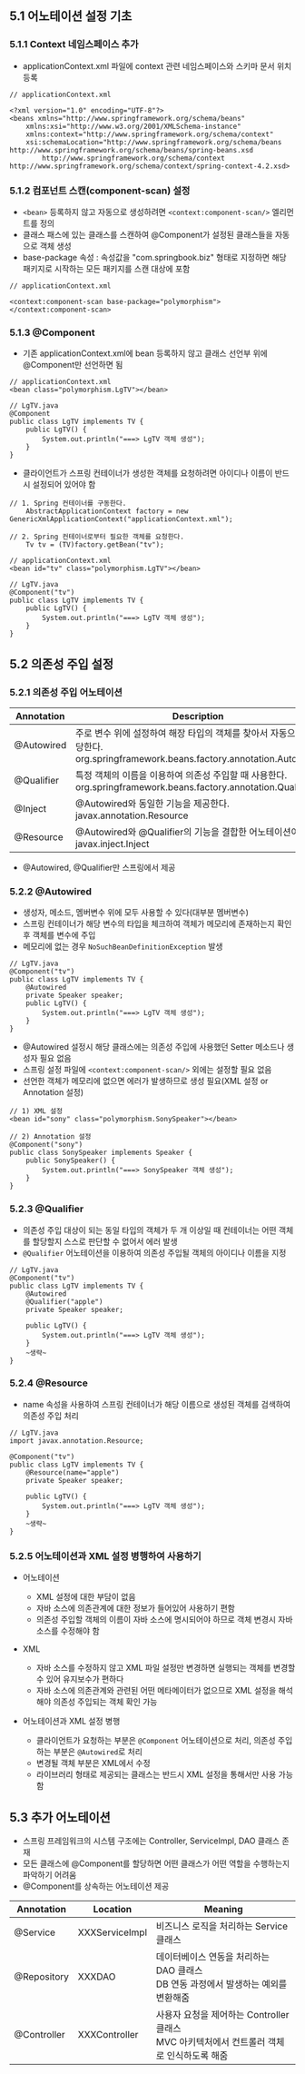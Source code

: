 ## 5.1 어노테이션 설정 기초

### **5.1.1 Context 네임스페이스 추가**
+ applicationContext.xml 파일에 context 관련 네임스페이스와 스키마 문서 위치 등록
```
// applicationContext.xml

<?xml version="1.0" encoding="UTF-8"?>
<beans xmlns="http://www.springframework.org/schema/beans"
	xmlns:xsi="http://www.w3.org/2001/XMLSchema-instance"
	xmlns:context="http://www.springframework.org/schema/context"
	xsi:schemaLocation="http://www.springframework.org/schema/beans http://www.springframework.org/schema/beans/spring-beans.xsd
		http://www.springframework.org/schema/context http://www.springframework.org/schema/context/spring-context-4.2.xsd>
```

### **5.1.2 컴포넌트 스캔(component-scan) 설정**
+ `<bean>` 등록하지 않고 자동으로 생성하려면 `<context:component-scan/>` 엘리먼트를 정의
+ 클래스 패스에 있는 클래스를 스캔하여 @Component가 설정된 클래스들을 자동으로 객체 생성
+ base-package 속성 : 속성값을 "com.springbook.biz" 형태로 지정하면 해당 패키지로 시작하는 모든 패키지를 스캔 대상에 포함
```
// applicationContext.xml
   
<context:component-scan base-package="polymorphism"></context:component-scan>
```

### **5.1.3 @Component**
+ 기존 applicationContext.xml에 bean 등록하지 않고 클래스 선언부 위에 @Component만 선언하면 됨
```
// applicationContext.xml
<bean class="polymorphism.LgTV"></bean>

// LgTV.java
@Component
public class LgTV implements TV {
    public LgTV() {
        System.out.println("===> LgTV 객체 생성");
    }
}
```

+ 클라이언트가 스프링 컨테이너가 생성한 객체를 요청하려면 아이디나 이름이 반드시 설정되어 있어야 함
```
// 1. Spring 컨테이너를 구동한다.
    AbstractApplicationContext factory = new GenericXmlApplicationContext("applicationContext.xml");

// 2. Spring 컨테이너로부터 필요한 객체를 요청한다.
    Tv tv = (TV)factory.getBean("tv");
```
```
// applicationContext.xml
<bean id="tv" class="polymorphism.LgTV"></bean>

// LgTV.java
@Component("tv")
public class LgTV implements TV {
    public LgTV() {
        System.out.println("===> LgTV 객체 생성");
    }
}
```

## 5.2 의존성 주입 설정

### **5.2.1 의존성 주입 어노테이션**
| Annotation | Description |
| ---------- | ----------- |
| @Autowired   | 주로 변수 위에 설정하여 해장 타입의 객체를 찾아서 자동으로 할당한다.<br>org.springframework.beans.factory.annotation.Autowired |
| @Qualifier | 특정 객체의 이름을 이용하여 의존성 주입할 때 사용한다.<br>org.springframework.beans.factory.annotation.Qualifier |
| @Inject    | @Autowired와 동일한 기능을 제공한다.<br>javax.annotation.Resource |
| @Resource    | @Autowired와 @Qualifier의 기능을 결합한 어노테이션이다.<br>javax.inject.Inject |
+ @Autowired, @Qualifier만 스프링에서 제공



### **5.2.2 @Autowired**
+ 생성자, 메소드, 멤버변수 위에 모두 사용할 수 있다(대부분 멤버변수)
+ 스프링 컨테이너가 해당 변수의 타입을 체크하여 객체가 메모리에 존재하는지 확인 후 객체를 변수에 주입
+ 메모리에 없는 경우 `NoSuchBeanDefinitionException` 발생

```
// LgTV.java
@Component("tv")
public class LgTV implements TV {
    @Autowired
    private Speaker speaker;
    public LgTV() {
        System.out.println("===> LgTV 객체 생성");
    }
}
```

+ @Autowired 설정시 해당 클래스에는 의존성 주입에 사용했던 Setter 메소드나 생성자 필요 없음
+ 스프링 설정 파일에 `<context:component-scan/>` 외에는 설정할 필요 없음
+ 선언한 객체가 메모리에 없으면 에러가 발생하므로 생성 필요(XML 설정 or Annotation 설정)
```
// 1) XML 설정
<bean id="sony" class="polymorphism.SonySpeaker"></bean>

// 2) Annotation 설정
@Component("sony")
public class SonySpeaker implements Speaker {
    public SonySpeaker() {
        System.out.println("===> SonySpeaker 객체 생성");
    }
}
```

### **5.2.3 @Qualifier**
+ 의존성 주입 대상이 되는 동일 타입의 객체가 두 개 이상일 때 컨테이너는 어떤 객체를 할당할지 스스로 판단할 수 없어서 에러 발생
+ `@Qualifier` 어노테이션을 이용하여 의존성 주입될 객체의 아이디나 이름을 지정
```
// LgTV.java
@Component("tv")
public class LgTV implements TV {
    @Autowired
    @Qualifier("apple")
    private Speaker speaker;
    
    public LgTV() {
        System.out.println("===> LgTV 객체 생성");
    }
    ~생략~   
}
```

### **5.2.4 @Resource**
+ name 속성을 사용하여 스프링 컨테이너가 해당 이름으로 생성된 객체를 검색하여 의존성 주입 처리
```
// LgTV.java
import javax.annotation.Resource;

@Component("tv")
public class LgTV implements TV {
    @Resource(name="apple")
    private Speaker speaker;
    
    public LgTV() {
        System.out.println("===> LgTV 객체 생성");
    }
    ~생략~   
}
```

### **5.2.5 어노테이션과 XML 설정 병행하여 사용하기**
+ 어노테이션
  + XML 설정에 대한 부담이 없음
  + 자바 소스에 의존관계에 대한 정보가 들어있어 사용하기 편함
  + 의존성 주입할 객체의 이름이 자바 소스에 명시되어야 하므로 객체 변경시 자바 소스를 수정해야 함
  
+ XML
  + 자바 소스를 수정하지 않고 XML 파일 설정만 변경하면 실행되는 객체를 변경할 수 있어 유지보수가 편하다
  + 자바 소스에 의존관계와 관련된 어떤 메타메이터가 없으므로 XML 설정을 해석해야 의존성 주입되는 객체 확인 가능

+ 어노테이션과 XML 설정 병행
  + 클라이언트가 요청하는 부분은 `@Component` 어노테이션으로 처리, 의존성 주입하는 부분은 `@Autowired`로 처리
  + 변경될 객체 부분은 XML에서 수정
  + 라이브러리 형태로 제공되는 클래스는 반드시 XML 설정을 통해서만 사용 가능함
  
## 5.3 추가 어노테이션
+ 스프링 프레임워크의 시스템 구조에는 Controller, ServiceImpl, DAO 클래스 존재 
+ 모든 클래스에 @Component를 할당하면 어떤 클래스가 어떤 역할을 수행하는지 파악하기 어려움
+ @Component를 상속하는 어노테이션 제공

| Annotation | Location | Meaning |
| ---------- | ----------- | ----------- |
| @Service | XXXServiceImpl | 비즈니스 로직을 처리하는 Service 클래스 |
| @Repository | XXXDAO | 데이터베이스 연동을 처리하는 DAO 클래스 <br>DB 연동 과정에서 발생하는 예외를 변환해줌|
| @Controller | XXXController | 사용자 요청을 제어하는 Controller 클래스 <br>MVC 아키텍처에서 컨트롤러 객체로 인식하도록 해줌 |